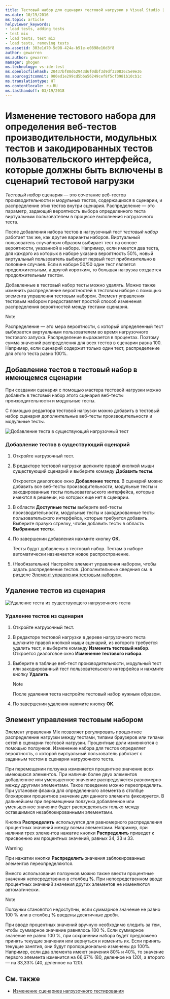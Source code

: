 ```yaml
---
title: Тестовый набор для сценария тестовой нагрузки в Visual Studio | Документы Майкрософт
ms.date: 10/19/2016
ms.topic: article
helpviewer_keywords:
- load tests, adding tests
- test mix
- load tests, test mix
- load tests, removing tests
ms.assetid: 303e1d70-5d98-424a-b51e-e0898e16d3f8
author: gewarren
ms.author: gewarren
manager: ghogen
ms.technology: vs-ide-test
ms.openlocfilehash: 20437bf88d62943d6f0dbf3d9df320836c5e9e36
ms.sourcegitcommit: 900ed1e299cd5bba56249cef8f5cf3981b10cb1c
ms.translationtype: HT
ms.contentlocale: ru-RU
ms.lasthandoff: 03/19/2018
---
```

# <a name="edit-the-test-mix-to-specify-which-web-performance-unit-and-coded-ui-tests-to-include-in-a-load-test-scenario"></a>Изменение тестового набора для определения веб-тестов производительности, модульных тестов и закодированных тестов пользовательского интерфейса, которые должны быть включены в сценарий тестовой нагрузки

*Тестовый набор* сценария — это сочетание веб-тестов производительности и модульных тестов, содержащихся в сценарии, и распределение этих тестов внутри сценария. Распределение — это параметр, задающий вероятность выбора определенного теста виртуальным пользователем в процессе выполнения нагрузочного теста.

 После добавления набора тестов в нагрузочный тест *тестовый набор* работает так же, как другие варианты наборов. Виртуальный пользователь случайным образом выбирает тест на основе вероятности, указанной в наборе. Например, если имеется два теста, для каждого из которых в наборе указана вероятность 50%, новый виртуальный пользователь выбирает первый тест приблизительно в половине случаев. Если в наборе 50/50 один тест является продолжительным, а другой коротким, то большая нагрузка создается продолжительным тестом.

 Добавленные в тестовый набор тесты можно удалять. Можно также изменить распределение вероятностей в тестовом наборе с помощью элемента управления тестовым набором. Элемент управления тестовым набором предоставляет простой способ изменения распределения вероятностей между тестами сценария.

> [!NOTE]
> Распределение — это мера вероятности, с который определенный тест выбирается виртуальным пользователем во время нагрузочного тестового запуска. Распределение выражается в процентах. Поэтому сумма значений распределения для всех тестов в сценарии равна 100. Например, если сценарий содержит только один тест, распределение для этого теста равно 100%.

## <a name="add-new-tests-to-a-test-mix-in-an-existing-scenario"></a>Добавление тестов в тестовый набор в имеющемся сценарии

При создании сценария с помощью мастера тестовой нагрузки можно добавить в тестовый набор этого сценария веб-тесты производительности и модульные тесты.

С помощью редактора тестовой нагрузки можно добавить в тестовый набор сценария дополнительные веб-тесты производительности и модульные тесты.

![Добавление теста в существующий нагрузочный тест](../test/media/ltest_addingtests.png "LTest_AddingTests")

### <a name="to-add-more-tests-to-an-existing-scenario"></a>Добавление тестов в существующий сценарий

1.  Откройте нагрузочный тест.

2.  В редакторе тестовой нагрузки щелкните правой кнопкой мыши существующий сценарий и выберите команду **Добавить тесты**.

     Откроется диалоговое окно **Добавление тестов**. В сценарий можно добавить все веб-тесты производительности, модульные тесты и закодированные тесты пользовательского интерфейса, которые имеются в решении, но которых еще нет в сценарии.

3.  В области **Доступные тесты** выберите веб-тесты производительности, модульные тесты и закодированные тесты пользовательского интерфейса, которые требуется добавить. Выберите правую стрелку, чтобы добавить тесты в область **Выбранные тесты**.

4.  По завершении добавления нажмите кнопку **ОК**.

     Тесты будут добавлены в тестовый набор. Тестам в наборе автоматически назначается новое распространение.

5.  (Необязательно) Настройте элемент управления набором, чтобы задать распределение тестов. Дополнительные сведения см. в разделе [Элемент управления тестовым набором](../test/edit-the-test-mix-to-specify-which-web-browsers-types-in-a-load-test-scenario.md).

##  <a name="EditingTestMixRemoveTest"></a> Удаление тестов из сценария
 ![Удаление теста из существующего нагрузочного теста](../test/media/ltest_removetest.png "LTest_RemoveTest")

### <a name="to-remove-tests-from-a-scenario"></a>Удаление тестов из сценария

1.  Откройте нагрузочный тест.

2.  В редакторе тестовой нагрузки в дереве нагрузочного теста щелкните правой кнопкой мыши сценарий, из которого требуется удалить тест, и выберите команду **Изменить тестовый набор**. Откроется диалоговое окно **Изменение тестового набора**.

3.  Выберите в таблице веб-тест производительности, модульный тест или закодированный тест пользовательского интерфейса и нажмите кнопку **Удалить**.

    > [!NOTE]
    > После удаления теста настройте тестовый набор нужным образом.

4.  По завершении удаления нажмите кнопку **ОК**.

##  <a name="EditingTestMixAboutMixControl"></a> Элемент управления тестовым набором
 Элемент управления Mix позволяет регулировать процентное распределение нагрузки между тестами, типами браузеров или типами сетей в сценарии тестовой нагрузки. Процентные доли изменяются с помощью ползунков. Изменение набора для тестов определяет вероятность, с которой виртуальный пользователь работает с заданным тестом в сценарии нагрузочного теста.

 При перемещении ползунка изменяется процентное значение всех имеющихся элементов. При наличии более двух элементов добавленное или уменьшенное значение распределяется равномерно между другими элементами. Такое поведение можно переопределить. При установке флажка для определенного элемента в столбце блокировки процентное значение для данного элемента фиксируется. В дальнейшем при перемещении ползунка добавленное или уменьшенное значение будет распределяться только между оставшимися незаблокированными элементами.

 Кнопка **Распределить** используется для равномерного распределения процентных значений между всеми элементами. Например, при наличии трех элементов нажатие кнопки **Распределить** приведет к присвоению им процентных значений, равных 34, 33 и 33.

> [!WARNING]
>  При нажатии кнопки **Распределить** значения заблокированных элементов переопределяются.

 Вместо использования ползунков можно также ввести процентные значения непосредственно в столбец **%**. При непосредственном вводе процентных значений значения других элементов не изменяются автоматически.

> [!NOTE]
>  Ползунки становятся недоступны, если суммарное значение не равно 100 % или в столбец **%** введены десятичные дроби.

 При вводе процентных значений вручную необходимо следить за тем, чтобы суммарное значение равнялось 100 %. Если суммарное значение не равно 100 %, при сохранении набора будет предложено принять текущие значения или вернуться и изменить их. Если принять текущие занятия, они будут пропорционально изменены до 100%.  Например, если два элемента имеют значения 80% и 40%, то значение первого элемента изменится на 66,67% (80, деленное на 120), а второго — на 33,33% (40, деленное на 120).

## <a name="see-also"></a>См. также

- [Изменение сценариев нагрузочного тестирования](../test/edit-load-test-scenarios.md)
